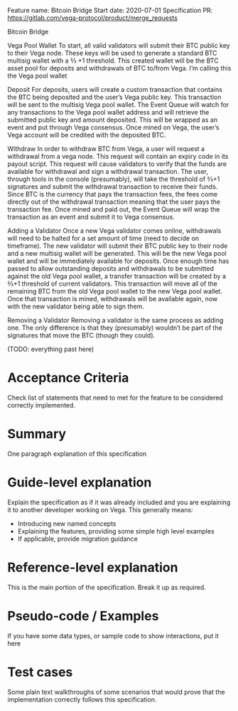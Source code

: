 Feature name: Bitcoin Bridge
Start date: 2020-07-01
Specification PR: https://gitlab.com/vega-protocol/product/merge_requests


Bitcoin Bridge


Vega Pool Wallet
To start, all valid validators will submit their BTC public key to their Vega node. These keys will be used to generate a standard BTC multisig wallet with a ⅔ +1 threshold. This created wallet will be the BTC asset pool for deposits and withdrawals of BTC to/from Vega. I’m calling this the Vega pool wallet

Deposit
For deposits, users will create a custom transaction that contains the BTC being deposited and the user’s Vega public key. This transaction will be sent to the multisig Vega pool wallet. The Event Queue will watch for any transactions to the Vega pool wallet address and will retrieve the submitted public key and amount deposited. This will be wrapped as an event and put through Vega consensus. Once mined on Vega, the user’s Vega account will be credited with the deposited BTC.

Withdraw
In order to withdraw BTC from Vega, a user will request a withdrawal from a vega node. This request will contain an expiry code in its payout script. This request will cause validators to verify that the funds are available for withdrawal and sign a withdrawal transaction. The user, through tools in the console (presumably), will take the threshold of ⅔+1 signatures and submit the withdrawal transaction to receive their funds. Since BTC is the currency that pays the transaction fees, the fees come directly out of the withdrawal transaction meaning that the user pays the transaction fee. Once mined and paid out, the Event Queue will wrap the transaction as an event and submit it to Vega consensus.

Adding a Validator
Once a new Vega validator comes online, withdrawals will need to be halted for a set amount of time (need to decide on timeframe). The new validator will submit their BTC public key to their node and a new multisig wallet will be generated. This will be the new Vega pool wallet and will be immediately available for deposits. Once enough time has passed to allow outstanding deposits and withdrawals to be submitted against the old Vega pool wallet, a transfer transaction will be created by a ⅔+1 threshold of current validators. This transaction will move all of the remaining BTC from the old Vega pool wallet to the new Vega pool wallet. Once that transaction is mined, withdrawals will be available again, now with the new validator being able to sign them.

Removing a Validator
Removing a validator is the same process as adding one. The only difference is that they (presumably) wouldn’t be part of the signatures that move the BTC (though they could).


(TODO: everything past here)
# Acceptance Criteria
Check list of statements that need to met for the feature to be considered correctly implemented.

# Summary
One paragraph explanation of this specification

# Guide-level explanation
Explain the specification as if it was already included and you are explaining it to another developer working on Vega. This generally means:
- Introducing new named concepts
- Explaining the features, providing some simple high level examples
- If applicable, provide migration guidance

# Reference-level explanation
This is the main portion of the specification. Break it up as required.

# Pseudo-code / Examples
If you have some data types, or sample code to show interactions, put it here

# Test cases
Some plain text walkthroughs of some scenarios that would prove that the implementation correctly follows this specification.
